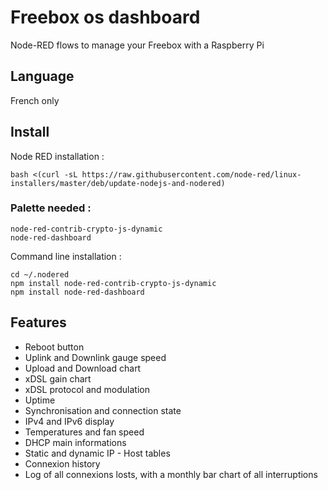 # Freebox os dashboard
Node-RED flows to manage your Freebox with a Raspberry Pi
## Language
French only
## Install
Node RED installation :
```
bash <(curl -sL https://raw.githubusercontent.com/node-red/linux-installers/master/deb/update-nodejs-and-nodered)
```

### Palette needed :
`
node-red-contrib-crypto-js-dynamic
`
\
`
node-red-dashboard
`

Command line installation :
```
cd ~/.nodered
npm install node-red-contrib-crypto-js-dynamic
npm install node-red-dashboard
```
## Features
- Reboot button
- Uplink and Downlink gauge speed
- Upload and Download chart
- xDSL gain chart
- xDSL protocol and modulation
- Uptime
- Synchronisation and connection state
- IPv4 and IPv6 display
- Temperatures and fan speed
- DHCP main informations
- Static and dynamic IP - Host tables
- Connexion history
- Log of all connexions losts, with a monthly bar chart of all interruptions